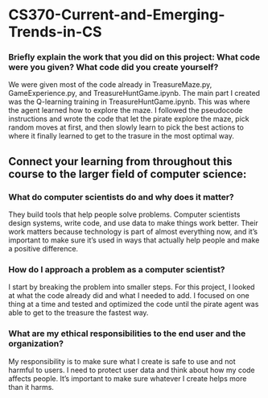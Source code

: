 # CS370-Current-and-Emerging-Trends-in-CS

### Briefly explain the work that you did on this project: What code were you given? What code did you create yourself?
We were given most of the code already in TreasureMaze.py, GameExperience.py, and TreasureHuntGame.ipynb. The main part I created was the Q-learning training in TreasureHuntGame.ipynb. This was where the agent learned how to explore the maze. I followed the pseudocode instructions and wrote the code that let the pirate explore the maze, pick random moves at first, and then slowly learn to pick the best actions to where it finally learned to get to the trasure in the most optimal way.

## Connect your learning from throughout this course to the larger field of computer science:
### What do computer scientists do and why does it matter?
They build tools that help people solve problems. Computer scientists design systems, write code, and use data to make things work better. Their work matters because technology is part of almost everything now, and it’s important to make sure it’s used in ways that actually help people and make a positive difference.

### How do I approach a problem as a computer scientist?
I start by breaking the problem into smaller steps. For this project, I looked at what the code already did and what I needed to add. I focused on one thing at a time and tested and optimized the code until the pirate agent was able to get to the treasure the fastest way.


### What are my ethical responsibilities to the end user and the organization?
My responsibility is to make sure what I create is safe to use and not harmful to users. I need to protect user data and think about how my code affects people. It’s important to make sure whatever I create helps more than it harms.
